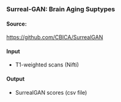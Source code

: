 ### Surreal-GAN: Brain Aging Suptypes

#### Source:

https://github.com/CBICA/SurrealGAN

#### Input

- T1-weighted scans (Nifti)


#### Output

- SurrealGAN scores (csv file)

